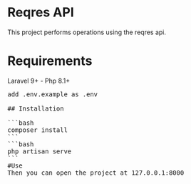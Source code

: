 # Reqres API

This project performs operations using the reqres api.

# Requirements

Laravel 9+ - Php 8.1+
<pre>
add .env.example as .env

## Installation

```bash
composer install
```
```bash
php artisan serve
```
#Use
Then you can open the project at 127.0.0.1:8000

